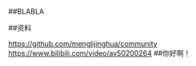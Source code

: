 ##BLABLA

##资料

https://github.com/menglijinghua/community
https://www.bilibili.com/video/av50200264
##你好啊！
